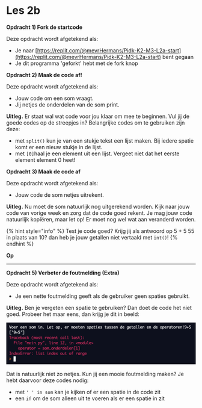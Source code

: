 # Les 2b

**Opdracht 1) Fork de startcode**&#x20;

Deze opdracht wordt afgetekend als:

* Je naar [https://replit.com/@mevrHermans/Pidk-K2-M3-L2a-start](https://replit.com/@mevrHermans/Pidk-K2-M3-L2a-start) bent gegaan
* Je dit programma 'geforkt' hebt met de fork knop

**Opdracht 2) Maak de code af!**

Deze opdracht wordt afgetekend als:

* Jouw code om een som vraagt.
* Jij netjes de onderdelen van de som print.

**Uitleg.** Er staat wal wat code voor jou klaar om mee te beginnen. Vul jij de goede codes op de streepjes in? Belangrijke codes om te gebruiken zijn deze:

* met `split()` kun je van een stukje tekst een lijst maken. Bij iedere spatie komt er een nieuw stukje in de lijst.
* met `[0]`haal je een element uit een lijst. Vergeet niet dat het eerste element element 0 heet!

**Opdracht 3) Maak de code af**

Deze opdracht wordt afgetekend als:

* Jouw code de som netjes uitrekent.

**Uitleg.** Nu moet de som natuurlijk nog uitgerekend worden. Kijk naar jouw code van vorige week en zorg dat de code goed rekent. Je mag jouw code natuurlijk kopiëren, maar let op! Er moet nog wel wat aan veranderd worden.

{% hint style="info" %}
Test je code goed? Krijg jij als antwoord op 5 + 5 55 in plaats van 10? dan heb je jouw getallen niet vertaald met `int()`!
{% endhint %}

**Op**

****

**Opdracht 5) Verbeter de foutmelding (Extra)**

Deze opdracht wordt afgetekend als:

* Je een nette foutmelding geeft als de gebruiker geen spaties gebruikt.

**Uitleg.** Ben je vergeten een spatie te gebruiken? Dan doet de code het niet goed. Probeer het maar eens, dan krijg je dit in beeld:

![](<../../../.gitbook/assets/image (8).png>)

Dat is natuurlijk niet zo netjes. Kun jij een mooie foutmelding maken? Je hebt daarvoor deze codes nodig:

* met `' ' in som` kan je kijken of er een spatie in de code zit
* een `if` om de som alleen uit te voeren als er een  spatie in zit



